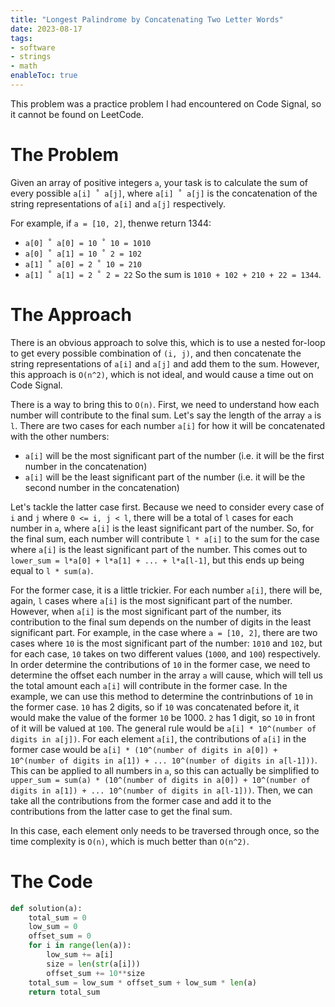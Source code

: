 ```yaml
---
title: "Longest Palindrome by Concatenating Two Letter Words"
date: 2023-08-17
tags:
- software
- strings
- math
enableToc: true
---
```

This problem was a practice problem I had encountered on Code Signal, so it cannot be found on LeetCode.

# The Problem
Given an array of positive integers `a`, your task is to calculate the sum of every possible `a[i] ˚ a[j]`, where `a[i] ˚ a[j]` is the concatenation of the string representations of `a[i]` and `a[j]` respectively.

For example, if `a = [10, 2]`, thenwe return 1344:
- `a[0] ˚ a[0] = 10 ˚ 10 = 1010`
- `a[0] ˚ a[1] = 10 ˚ 2 = 102`
- `a[1] ˚ a[0] = 2 ˚ 10 = 210`
- `a[1] ˚ a[1] = 2 ˚ 2 = 22`
So the sum is `1010 + 102 + 210 + 22 = 1344`.

# The Approach
There is an obvious approach to solve this, which is to use a nested for-loop to get every possible combination of `(i, j)`, and then concatenate the string representations of `a[i]` and `a[j]` and add them to the sum. However, this approach is `O(n^2)`, which is not ideal, and would cause a time out on Code Signal.

There is a way to bring this to `O(n)`. First, we need to understand how each number will contribute to the final sum. Let's say the length of the array `a` is `l`. There are two cases for each number `a[i]` for how it will be concatenated with the other numbers:
- `a[i]` will be the most significant part of the number (i.e. it will be the first number in the concatenation)
- `a[i]` will be the least significant part of the number (i.e. it will be the second number in the concatenation)

Let's tackle the latter case first. Because we need to consider every case of `i` and `j` where `0 <= i, j < l`, there will be a total of `l` cases for each number in `a`, where `a[i]` is the least significant part of the number. So, for the final sum, each number will contribute `l * a[i]` to the sum for the case where `a[i]` is the least significant part of the number. This comes out to `lower_sum = l*a[0] + l*a[1] + ... + l*a[l-1]`, but this ends up being equal to `l * sum(a)`.

For the former case, it is a little trickier. For each number `a[i]`, there will be, again, `l` cases where `a[i]` is the most significant part of the number. However, when `a[i]` is the most significant part of the number, its contribution to the final sum depends on the number of digits in the least significant part. For example, in the case where `a = [10, 2]`, there are two cases where `10` is the most significant part of the number: `1010` and `102`, but for each case, `10` takes on two different values (`1000`, and `100`) respectively. In order determine the contributions of `10` in the former case, we need to determine the offset each number in the array `a` will cause, which will tell us the total amount each `a[i]` will contribute in the former case. In the example, we can use this method to determine the contrinbutions of `10` in the former case. `10` has 2 digits, so if `10` was concatenated before it, it would make the value of the former `10` be 1000. `2` has 1 digit, so `10` in front of it will be valued at `100`. The general rule would be `a[i] * 10^(number of digits in a[j])`. For each element `a[i]`, the contributions of `a[i]` in the former case would be `a[i] * (10^(number of digits in a[0]) + 10^(number of digits in a[1]) + ... 10^(number of digits in a[l-1]))`. This can be applied to all numbers in `a`, so this can actually be simplified to `upper_sum = sum(a) * (10^(number of digits in a[0]) + 10^(number of digits in a[1]) + ... 10^(number of digits in a[l-1]))`. Then, we can take all the contributions from the former case and add it to the contributions from the latter case to get the final sum. 

In this case, each element only needs to be traversed through once, so the time complexity is `O(n)`, which is much better than `O(n^2)`.
# The Code
```py
def solution(a):
    total_sum = 0
    low_sum = 0
    offset_sum = 0
    for i in range(len(a)):
        low_sum += a[i]
        size = len(str(a[i]))
        offset_sum += 10**size
    total_sum = low_sum * offset_sum + low_sum * len(a)
    return total_sum
```